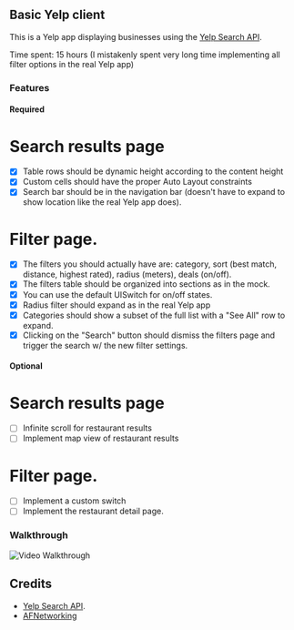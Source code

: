 ## Basic Yelp client

This is a Yelp app displaying businesses using the [Yelp Search API](http://www.yelp.com/developers/documentation/v2/search_api).

Time spent: 15 hours (I mistakenly spent very long time implementing all filter options in the real Yelp app)

### Features

#### Required

# Search results page
- [x] Table rows should be dynamic height according to the content height
- [x] Custom cells should have the proper Auto Layout constraints
- [x] Search bar should be in the navigation bar (doesn't have to expand to show location like the real Yelp app does).

# Filter page. 
- [x] The filters you should actually have are: category, sort (best match, distance, highest rated), radius (meters), deals (on/off).
- [x] The filters table should be organized into sections as in the mock.
- [x] You can use the default UISwitch for on/off states.
- [x] Radius filter should expand as in the real Yelp app
- [x] Categories should show a subset of the full list with a "See All" row to expand.
- [x] Clicking on the "Search" button should dismiss the filters page and trigger the search w/ the new filter settings.

#### Optional

# Search results page
- [ ] Infinite scroll for restaurant results
- [ ] Implement map view of restaurant results

# Filter page. 
- [ ] Implement a custom switch
- [ ] Implement the restaurant detail page.

### Walkthrough
![Video Walkthrough](walkthrough.gif)

Credits
---------
* [Yelp Search API](http://www.yelp.com/developers/documentation/v2/search_api). 
* [AFNetworking](https://github.com/AFNetworking/AFNetworking)
